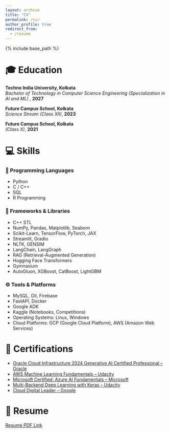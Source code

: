 ```yaml
---
layout: archive
title: "CV"
permalink: /cv/
author_profile: true
redirect_from:
  - /resume
---
```


{% include base_path %}
# 🎓 Education

**Techno India University, Kolkata**  
*Bachelor of Technology in Computer Science Engineering (Specialization in AI and ML)* , **2027**  

**Future Campus School, Kolkata**  
*Science Stream (Class XII)*, **2023**  

**Future Campus School, Kolkata**  
*(Class X)*, **2021**  

# 💻 Skills

### 🧠 Programming Languages
- Python  
- C / C++  
- SQL  
- R Programming  

### 🧰 Frameworks & Libraries
- C++ STL  
- NumPy, Pandas, Matplotlib, Seaborn  
- Scikit-Learn, TensorFlow, PyTorch, JAX  
- Streamlit, Gradio  
- NLTK, GENSIM  
- LangChain, LangGraph  
- RAG (Retrieval-Augmented Generation)  
- Hugging Face Transformers  
- Gymnasium  
- AutoGluon, XGBoost, CatBoost, LightGBM  

### ⚙️ Tools & Platforms
- MySQL, Git, Firebase  
- FastAPI, Docker  
- Google ADK  
- Kaggle (Notebooks, Competitions)  
- Operating Systems: Linux, Windows  
- Cloud Platforms: GCP (Google Cloud Platform), AWS (Amazon Web Services)

# 📜 Certifications

- [Oracle Cloud Infrastructure 2024 Generative AI Certified Professional – Oracle](https://catalog-education.oracle.com/ords/certview/sharebadge?id=D9B2CA779E2BBE07DB2CBACE34A488391B81999325D0B74A0BFFF52BCE5F6842) 
- [AWS Machine Learning Fundamentals – Udacity](https://www.udacity.com/certificate/e/c6eca7de-f6c0-11ee-9e7c-5f76ebd011f3)
- [Microsoft Certified: Azure AI Fundamentals – Microsoft](https://learn.microsoft.com/en-us/users/rohansardar/credentials/65f44715f148a0dc)
- [Multi-Backend Deep Learning with Keras – Udacity](https://www.udacity.com/certificate/e/325dc0b0-d4bc-11ee-9a26-97000cddd5a9)  
- [Cloud Digital Leader – Google](https://www.credly.com/badges/8ae817dd-59e4-4fab-9c8e-123e4d7e0461/public_url)

# 📄 Resume

[Resume PDF Link](https://docs.google.com/document/d/1umiO0pSWQVH3vQxMdsD5aeAP_EtwC1HVNk2NCATp--A/edit?usp=sharing)
